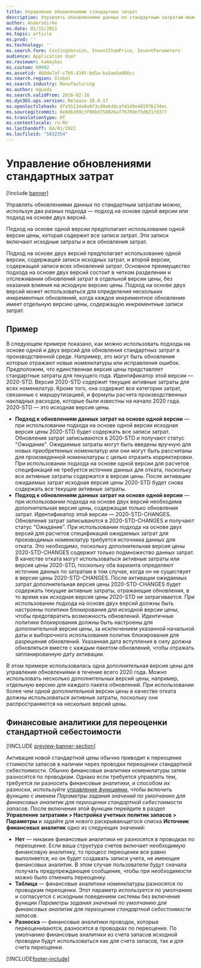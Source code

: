```yaml
---
title: Управление обновлениями стандартных затрат
description: Управлять обновлениями данных по стандартным затратам можно, используя два разных подхода — подход на основе одной версии или подход на основе двух версий.
author: AndersGirke
ms.date: 01/15/2021
ms.topic: article
ms.prod: ''
ms.technology: ''
ms.search.form: CostingVersion, InventItemPrice, InventParameters
audience: Application User
ms.reviewer: kamaybac
ms.custom: 69992
ms.assetid: 468de7af-c7b5-4345-bd5a-ba3aa5a900cc
ms.search.region: Global
ms.search.industry: Manufacturing
ms.author: mguada
ms.search.validFrom: 2016-02-28
ms.dyn365.ops.version: Release 10.0.17
ms.openlocfilehash: dfe55134a9a9f3c40ebddcafd1d9e481976134ec
ms.sourcegitcommit: 0e8db169c3f90bd750826af76709ef5d621fd377
ms.translationtype: HT
ms.contentlocale: ru-RU
ms.lasthandoff: 04/01/2021
ms.locfileid: "5832354"
---
```

# <a name="manage-standard-cost-updates"></a>Управление обновлениями стандартных затрат

[!include [banner](../includes/banner.md)]

Управлять обновлениями данных по стандартным затратам можно, используя два разных подхода — подход на основе одной версии или подход на основе двух версий.

Подход на основе одной версии предполагает использование одной версии цены, которая содержит все записи затрат. Эти записи включают исходные затраты и все обновления затрат.

Подход на основе двух версий предполагает использование одной версии, содержащей записи исходных затрат, и второй версии, содержащей записи всех обновлений затрат. Основное преимущество подхода на основе двух версий состоит в четком разделении и отслеживании обновлений затрат в отдельной версии цены, без оказания влияния на исходную версию цены. Подход на основе двух версий может использоваться для определения нескольких инкрементных обновлений, когда каждое инкрементное обновление имеет отдельную версию цены, содержащую инкрементные записи затрат.

## <a name="example"></a>Пример

В следующем примере показано, как можно использовать подходы на основе одной и двух версий для обновления стандартных затрат в производственной среде. Например, это могут быть обновления которые отражают новые номенклатуры или исправления ошибок. Предположим, что единственная версия цены представляет стандартные затраты для текущего года. Идентификатор этой версии — 2020-STD. Версия 2020-STD содержит текущие активные затраты для всех номенклатур. Кроме того, она содержит все категории затрат, связанные с маршрутизацией, и формулы расчета производственных накладных расходов, которые были известны на начало 2020 года. 2020-STD — это исходная версия цены.

- **Подход к обновлениям данных затрат на основе одной версии** — при использовании подхода на основе одной версии исходная версия цены 2020-STD будет содержать все записи затрат. Обновления затрат записываются в 2020-STD и получают статус "Ожидание". Ожидаемые затраты могут быть введены вручную для новых приобретенных номенклатур или они могут быть рассчитаны для произведенной номенклатуры с целью отразить корректировки. При использовании подхода на основе одной версии для расчетов спецификаций не требуется источник данных для отката, поскольку все активные затраты содержатся в версии цены. После активации ожидаемых затрат исходная версия цены 2020-STD будет снова содержать все текущие активные затраты.
- **Подход к обновлениям данных затрат на основе одной версии** — при использовании подхода на основе двух версий необходима дополнительная версия цены, содержащая только обновления затрат. Идентификатор этой версии — 2020-STD-CHANGES. Обновления затрат записываются в 2020-STD-CHANGES и получают статус "Ожидание". При использовании подхода на основе двух версий для расчетов спецификаций ожидаемых затрат для производимых номенклатур требуется источника данных для отката. Это необходимо, поскольку дополнительная версия цены 2020-STD-CHANGES содержит только подмножество данных затрат. В качестве отката могут использоваться активные затраты или версия цены 2020-STD, поскольку оба варианта определяют источник данных по затратам в том случае, когда он не существует в версии цены 2020-STD-CHANGES. После активации ожидаемых затрат дополнительная версия цены 2020-STD-CHANGES будет содержать текущие активные затраты, отражающие обновления, в то время как исходная версия цены 2020-STD не затрагивается. При использовании подхода на основе двух версий должны быть настроены политики блокирования для исходной версии цены, чтобы предотвратить возможность обновлений. Идентичные политики блокирования должны быть настроены для дополнительной версии цены, за исключением указанной начальной даты и выборочного использования политик блокирования для разрешения обновлений. Указанная дата вступления в силу должна обновляться вместе с каждым пакетом обновлений, чтобы отражать запланированную дату активации.

В этом примере использовалась одна дополнительная версия цены для управления обновлениями в течение всего 2020 года. Можно использовать несколько дополнительных версий цены, например, отдельную версию для каждого пакета обновлений. При использовании более чем одной дополнительной версии цены в качестве отката должны использоваться активные затраты, поскольку они распространяются на несколько версий цены.

## <a name="financial-dimensions-for-the-standard-cost-revaluation"></a>Финансовые аналитики для переоценки стандартной себестоимости

[!INCLUDE [preview-banner-section](../../includes/preview-banner-section.md)]

Активация новой стандартной цены обычно приводит к переоценке стоимости запасов в наличии через проводки переоценки стандартной себестоимости. Обычно финансовые аналитики номенклатуры затем разносятся по проводкам. Однако если требуется управлять тем, требуется ли разносить финансовые аналитики, и способом их разноски, используйте [управление функциями](../../fin-ops-core/fin-ops/get-started/feature-management/feature-management-overview.md), чтобы включить функцию с именем *Параметры задания значений по умолчанию для финансовых аналитик для переоценки стандартной себестоимости запасов*. После включения этой функции перейдите в раздел **Управление затратами > Настройка учетных политик запасов > Параметры** и задайте для нового раскрывающегося списка **Источник финансовых аналитик** одно из следующих значений:

- **Нет** — никакие финансовые аналитики не разносятся в проводках по переоценке. Если ваша структура счетов включает необходимую финансовую аналитику, то процесс переоценки все равно выполняется, но он будет создавать записи учета, не имеющие финансовых аналитик. В этом случае пользователи будут сначала получать предупреждающее сообщение, чтобы при необходимости можно было отменить переоценку.
- **Таблица** — финансовые аналитики номенклатуры разносятся по проводкам переоценки. Этот параметр используется по умолчанию и согласуется с исходным поведением системы без включения функции *Параметры задания значений по умолчанию для финансовых аналитик для переоценки стандартной себестоимости запасов*.
- **Разноска** — финансовые аналитики проводок, которые переоцениваются, разносятся в проводках по переоценке. По умолчанию финансовые аналитики из счета запасов исходной проводки будут использоваться как для счета запасов, так и для счета переоценки.


[!INCLUDE[footer-include](../../includes/footer-banner.md)]